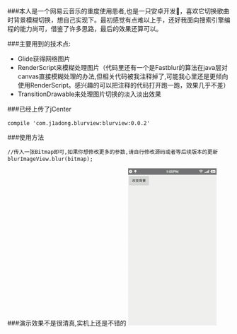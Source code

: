 ###本人是一个网易云音乐的重度使用患者,也是一只安卓开发🐶，喜欢它切换歌曲时背景模糊切换，想自己实现下。最初感觉有点难以上手，还好我面向搜索引擎编程的能力尚可，借鉴了许多思路，最后的效果还算可以。

###主要用到的技术点:
* Glide获得网络图片
* RenderScript来模糊处理图片（代码里还有一个是Fastblur的算法在java层对canvas直接模糊处理的办法,但相关代码被我注释掉了,可能我心里还是更倾向使用RenderScript。感兴趣的可以把注释的代码打开跑一跑，效果几乎不差）
* TransitionDrawable来处理图片切换的淡入淡出效果

###已经上传了jCenter
```
compile 'com.j1adong.blurview:blurview:0.0.2'
```

###使用方法
```
//传入一张Bitmap即可,如果你想修改更多的参数,请自行修改源码或者等后续版本的更新
blurImageView.blur(bitmap);
```

###演示效果不是很清真,实机上还是不错的
![演示](imgs/demo.gif)